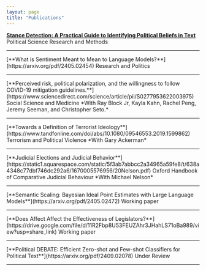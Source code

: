 ```yaml
---
layout: page
title: "Publications"
---
```


[**Stance Detection: A Practical Guide to Identifying Political Beliefs in Text**](https://arxiv.org/pdf/2305.01723.pdf)  
Political Science Research and Methods
<hr>
[**What is Sentiment Meant to Mean to Language Models?**](https://arxiv.org/pdf/2405.02454)  
Research and Politics
<hr>
[**Perceived risk, political polarization, and the willingness to follow COVID-19 mitigation guidelines.**](https://www.sciencedirect.com/science/article/pii/S0277953622003975)  
Social Science and Medicine  
*With Ray Block Jr, Kayla Kahn, Rachel Peng, Jeremy Seeman, and Christopher Seto.*  
<hr>
[**Towards a Definition of Terrorist Ideology**](https://www.tandfonline.com/doi/abs/10.1080/09546553.2019.1599862)  
Terrorism and Political Violence  
*With Gary Ackerman*
<hr>
[**Judicial Elections and Judicial Behavior**](https://static1.squarespace.com/static/5f3ab7abbcc2a34965a59fe8/t/638a4348c77dbf746dc292a6/1670005576956/20Nelson.pdf)  
Oxford Handbook of Comparative Judicial Behaviour  
*With Michael Nelson*
<hr>
[**Semantic Scaling: Bayesian Ideal Point Estimates with Large Language Models**](https://arxiv.org/pdf/2405.02472)  
Working paper
<hr>
[**Does Affect Affect the Effectiveness of Legislators?**](https://drive.google.com/file/d/11R2Fbp8U53FEUZAhr3JHahLS71oBa989/view?usp=share_link)  
Working paper
<hr>
[**Political DEBATE: Efficient Zero-shot and Few-shot Classifiers for Political Text**](https://arxiv.org/pdf/2409.02078)  
Under Review
<hr>